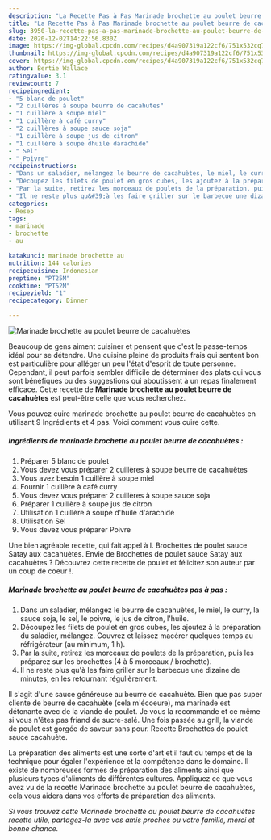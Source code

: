 ```yaml
---
description: "La Recette Pas à Pas Marinade brochette au poulet beurre de cacahuètes"
title: "La Recette Pas à Pas Marinade brochette au poulet beurre de cacahuètes"
slug: 3950-la-recette-pas-a-pas-marinade-brochette-au-poulet-beurre-de-cacahuetes
date: 2020-12-02T14:22:56.830Z
image: https://img-global.cpcdn.com/recipes/d4a907319a122cf6/751x532cq70/marinade-brochette-au-poulet-beurre-de-cacahuetes-photo-principale-de-la-recette.jpg
thumbnail: https://img-global.cpcdn.com/recipes/d4a907319a122cf6/751x532cq70/marinade-brochette-au-poulet-beurre-de-cacahuetes-photo-principale-de-la-recette.jpg
cover: https://img-global.cpcdn.com/recipes/d4a907319a122cf6/751x532cq70/marinade-brochette-au-poulet-beurre-de-cacahuetes-photo-principale-de-la-recette.jpg
author: Bertie Wallace
ratingvalue: 3.1
reviewcount: 7
recipeingredient:
- "5 blanc de poulet"
- "2 cuillères à soupe beurre de cacahutes"
- "1 cuillère à soupe miel"
- "1 cuillère à café curry"
- "2 cuillères à soupe sauce soja"
- "1 cuillère à soupe jus de citron"
- "1 cuillère à soupe dhuile darachide"
- " Sel"
- " Poivre"
recipeinstructions:
- "Dans un saladier, mélangez le beurre de cacahuètes, le miel, le curry, la sauce soja, le sel, le poivre, le jus de citron, l&#39;huile."
- "Découpez les filets de poulet en gros cubes, les ajoutez à la préparation du saladier, mélangez. Couvrez et laissez macérer quelques temps au réfrigérateur (au minimum, 1 h)."
- "Par la suite, retirez les morceaux de poulets de la préparation, puis les préparez sur les brochettes (4 à 5 morceaux / brochette)."
- "Il ne reste plus qu&#39;à les faire griller sur le barbecue une dizaine de minutes, en les retournant régulièrement."
categories:
- Resep
tags:
- marinade
- brochette
- au

katakunci: marinade brochette au 
nutrition: 144 calories
recipecuisine: Indonesian
preptime: "PT25M"
cooktime: "PT52M"
recipeyield: "1"
recipecategory: Dinner

---
```



![Marinade brochette au poulet beurre de cacahuètes](https://img-global.cpcdn.com/recipes/d4a907319a122cf6/751x532cq70/marinade-brochette-au-poulet-beurre-de-cacahuetes-photo-principale-de-la-recette.jpg)

Beaucoup de gens aiment cuisiner et pensent que c'est le passe-temps idéal pour se détendre. Une cuisine pleine de produits frais qui sentent bon est particulière pour alléger un peu l'état d'esprit de toute personne. Cependant, il peut parfois sembler difficile de déterminer des plats qui vous sont bénéfiques ou des suggestions qui aboutissent à un repas finalement efficace. Cette recette de <strong> Marinade brochette au poulet beurre de cacahuètes </strong> est peut-être celle que vous recherchez.

<!--inarticleads1-->

Vous pouvez cuire marinade brochette au poulet beurre de cacahuètes en utilisant 9 Ingrédients et 4 pas. Voici comment vous cuire cette.

##### Ingrédients de marinade brochette au poulet beurre de cacahuètes :

1. Préparer 5 blanc de poulet
1. Vous devez vous préparer 2 cuillères à soupe beurre de cacahuètes
1. Vous avez besoin 1 cuillère à soupe miel
1. Fournir 1 cuillère à café curry
1. Vous devez vous préparer 2 cuillères à soupe sauce soja
1. Préparer 1 cuillère à soupe jus de citron
1. Utilisation 1 cuillère à soupe d&#39;huile d&#39;arachide
1. Utilisation  Sel
1. Vous devez vous préparer  Poivre


Une bien agréable recette, qui fait appel à l. Brochettes de poulet sauce Satay aux cacahuètes. Envie de Brochettes de poulet sauce Satay aux cacahuètes ? Découvrez cette recette de poulet et félicitez son auteur par un coup de coeur !. 

<!--inarticleads2-->

##### Marinade brochette au poulet beurre de cacahuètes pas à pas :

1. Dans un saladier, mélangez le beurre de cacahuètes, le miel, le curry, la sauce soja, le sel, le poivre, le jus de citron, l&#39;huile.
1. Découpez les filets de poulet en gros cubes, les ajoutez à la préparation du saladier, mélangez. Couvrez et laissez macérer quelques temps au réfrigérateur (au minimum, 1 h).
1. Par la suite, retirez les morceaux de poulets de la préparation, puis les préparez sur les brochettes (4 à 5 morceaux / brochette).
1. Il ne reste plus qu&#39;à les faire griller sur le barbecue une dizaine de minutes, en les retournant régulièrement.


Il s&#39;agit d&#39;une sauce généreuse au beurre de cacahuète. Bien que pas super cliente de beurre de cacahuète (cela m&#39;écoeure), ma marinade est détonante avec de la viande de poulet. Je vous la recommande et ce même si vous n&#39;êtes pas friand de sucré-salé. Une fois passée au grill, la viande de poulet est gorgée de saveur sans pour. Recette Brochettes de poulet sauce cacahuète. 

<!--inarticleads1-->

<p>
La préparation des aliments est une sorte d'art et il faut du temps et de la technique pour égaler l'expérience et la compétence dans le domaine. Il existe de nombreuses formes de préparation des aliments ainsi que plusieurs types d'aliments de différentes cultures. Appliquez ce que vous avez vu de la recette Marinade brochette au poulet beurre de cacahuètes, cela vous aidera dans vos efforts de préparation des aliments.
</p>

<p>
<i>Si vous trouvez cette Marinade brochette au poulet beurre de cacahuètes recette utile, partagez-la avec vos amis proches ou votre famille, merci et bonne chance.</i>
</p>
